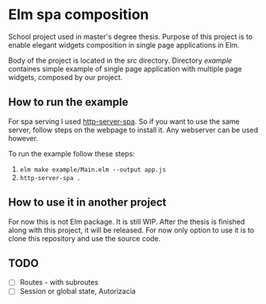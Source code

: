 # Elm spa composition

School project used in master's degree thesis. Purpose of this project is to enable elegant widgets composition in single page applications in Elm.

Body of the project is located in the _src_ directory. Directory _example_ containes simple example of single page application with multiple page widgets, composed by our project.

## How to run the example

For spa serving I used [http-server-spa](https://www.npmjs.com/package/http-server-spa). So if you want to use the same server, follow steps on the webpage to install it. Any webserver can be used however.

To run the example follow these steps:

1. `elm make example/Main.elm --output app.js`
2. `http-server-spa .`

## How to use it in another project

For now this is not Elm package. It is still WIP. After the thesis is finished along with this project, it will be released. For now only option to use it is to clone this repository and use the source code.

## TODO

- [ ] Routes - with subroutes
- [ ] Session or global state, Autorizacia
